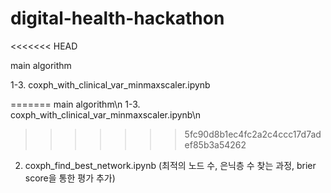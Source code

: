 # digital-health-hackathon
<<<<<<< HEAD

main algorithm 

1-3. coxph_with_clinical_var_minmaxscaler.ipynb

=======
main algorithm\n
1-3. coxph_with_clinical_var_minmaxscaler.ipynb\n
>>>>>>> 5fc90d8b1ec4fc2a2c4ccc17d7adef85b3a54262
2. coxph_find_best_network.ipynb (최적의 노드 수, 은닉층 수 찾는 과정, brier score을 통한 평가 추가)
